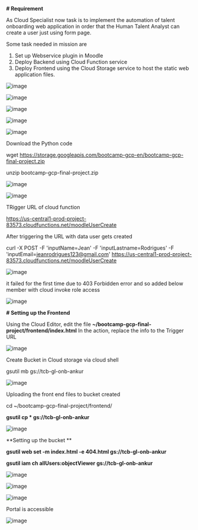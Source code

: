 **# Requirement**

As Cloud Specialist now task is to implement the automation of talent onboarding web application in order that the Human Talent Analyst can create a user just using form page.

Some task needed in mission are
1. Set up Webservice plugin in Moodle
2. Deploy Backend using Cloud Function service
3. Deploy Frontend using the Cloud Storage service to host the static web application files. 

![image](https://user-images.githubusercontent.com/52160164/132564939-c413de89-aa04-44f9-9a51-7b7fc116709a.png)

![image](https://user-images.githubusercontent.com/52160164/132565279-7c01c60e-57ed-4fdb-a9a1-4b08abbb60fd.png)

![image](https://user-images.githubusercontent.com/52160164/132938057-113a55ca-7504-4477-b832-14cca5c9f2dc.png)

![image](https://user-images.githubusercontent.com/52160164/132938067-55cf6072-8c52-458e-8895-0e6d8102e9a8.png)

![image](https://user-images.githubusercontent.com/52160164/132941102-d187fe10-91cc-4f74-8cf9-d5059ee0260e.png)

Download the Python code

wget https://storage.googleapis.com/bootcamp-gcp-en/bootcamp-gcp-final-project.zip

unzip bootcamp-gcp-final-project.zip

![image](https://user-images.githubusercontent.com/52160164/132941133-704359bc-d71b-4291-869b-f6a9d94a5013.png)

![image](https://user-images.githubusercontent.com/52160164/132941141-7979fee4-c249-4694-b431-07b1a17ff93f.png)

TRigger URL of cloud function

https://us-central1-prod-project-83573.cloudfunctions.net/moodleUserCreate

After triggering the URL with data user gets created

curl -X POST -F 'inputName=Jean' -F 'inputLastname=Rodrigues' -F 'inputEmail=jeanrodrigues123@gmail.com'  https://us-central1-prod-project-83573.cloudfunctions.net/moodleUserCreate

![image](https://user-images.githubusercontent.com/52160164/132941482-21282c9c-36e3-4c34-998d-8cbad9f144a7.png)

it failed for the first time due to 403 Forbidden error and so added below member with cloud invoke role access

![image](https://user-images.githubusercontent.com/52160164/132941517-bae955b7-c500-4f67-b129-6b3ea38acb3a.png)

**# Setting up the Frontend**

Using the Cloud Editor, edit the file **~/bootcamp-gcp-final-project/frontend/index.html** In the action, replace the info to the Trigger URL

![image](https://user-images.githubusercontent.com/52160164/132941655-b7de3850-045b-4d79-b8a3-291d93f83c86.png)

Create Bucket in Cloud storage via cloud shell

gsutil mb gs://tcb-gl-onb-ankur

![image](https://user-images.githubusercontent.com/52160164/132941769-cb8f12d2-4e60-4bf9-a8b0-2a147817a1cb.png)

Uploading the front end files to bucket created

cd ~/bootcamp-gcp-final-project/frontend/

**gsutil cp * gs://tcb-gl-onb-ankur**

![image](https://user-images.githubusercontent.com/52160164/132941836-5109072b-e612-481a-a045-6a6ef9fd9282.png)

**Setting up the bucket **

**gsutil web set -m index.html -e 404.html gs://tcb-gl-onb-ankur**
  
**gsutil iam ch allUsers:objectViewer gs://tcb-gl-onb-ankur**

![image](https://user-images.githubusercontent.com/52160164/132941897-86e2b00e-0448-442b-a8cc-051e05c83988.png)

![image](https://user-images.githubusercontent.com/52160164/132941911-e32ab1ea-ad61-4196-98bf-3937ab2b90d7.png)

![image](https://user-images.githubusercontent.com/52160164/132941938-9708ee2a-4565-483d-9554-1e26b70381e8.png)

Portal is accessible 

![image](https://user-images.githubusercontent.com/52160164/132941952-664a74a0-dbe4-404d-bdc3-4c068ec29675.png)


